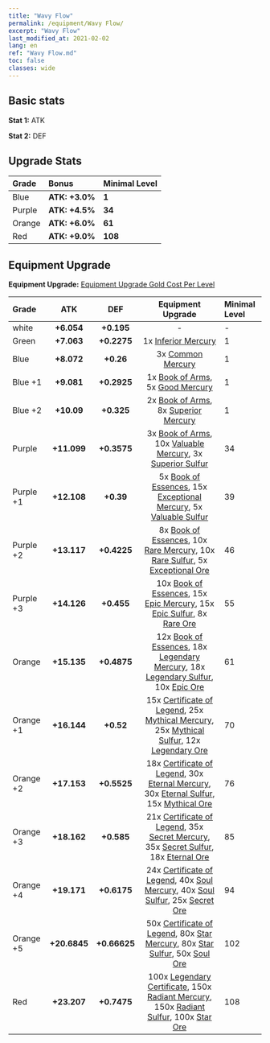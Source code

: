 ```yaml
---
title: "Wavy Flow"
permalink: /equipment/Wavy Flow/
excerpt: "Wavy Flow"
last_modified_at: 2021-02-02
lang: en
ref: "Wavy Flow.md"
toc: false
classes: wide
---
```


## Basic stats
 **Stat 1:** ATK

 **Stat 2:** DEF

## Upgrade Stats

  |     Grade    |   Bonus | Minimal Level | 
  |:-------------|:--------|:--------------| 
  | Blue | **ATK: +3.0%** | **1** | 
  | Purple | **ATK: +4.5%** | **34** | 
  | Orange | **ATK: +6.0%** | **61** | 
  | Red | **ATK: +9.0%** | **108** | 


## Equipment Upgrade
 **Equipment Upgrade:** [Equipment Upgrade Gold Cost Per Level](/equipment/EquipmentUpgradeCostPerLevel/) 

  |          Grade      | ATK | DEF | Equipment Upgrade | Minimal Level |
  |:--------------------|:---------:|:---------:|:----------------:|:--------------|
  | white | **+6.054** | **+0.195** | - | - |
  | Green | **+7.063** | **+0.2275** | 1x [ Inferior Mercury](/Items/mat_27/) | 1 |
  | Blue | **+8.072** | **+0.26** | 3x [ Common Mercury](/Items/mat_65/) | 1 |
  | Blue +1 | **+9.081** | **+0.2925** | 1x [ Book of Arms](/Items/mat_32/), 5x [ Good Mercury](/Items/mat_102/) | 1 |
  | Blue +2 | **+10.09** | **+0.325** | 2x [ Book of Arms](/Items/mat_71/), 8x [ Superior Mercury](/Items/mat_15/) | 1 |
  | Purple | **+11.099** | **+0.3575** | 3x [ Book of Arms](/Items/mat_6/), 10x [ Valuable Mercury](/Items/mat_58/), 3x [ Superior Sulfur](/Items/mat_30/) | 34 |
  | Purple +1 | **+12.108** | **+0.39** | 5x [ Book of Essences](/Items/mat_44/), 15x [ Exceptional Mercury](/Items/mat_91/), 5x [ Valuable Sulfur](/Items/mat_66/) | 39 |
  | Purple +2 | **+13.117** | **+0.4225** | 8x [ Book of Essences](/Items/mat_84/), 10x [ Rare Mercury](/Items/mat_29/), 10x [ Rare Sulfur](/Items/mat_46/), 5x [ Exceptional Ore](/Items/mat_67/) | 46 |
  | Purple +3 | **+14.126** | **+0.455** | 10x [ Book of Essences](/Items/mat_20/), 15x [ Epic Mercury](/Items/mat_70/), 15x [ Epic Sulfur](/Items/mat_83/), 8x [ Rare Ore](/Items/mat_2/) | 55 |
  | Orange | **+15.135** | **+0.4875** | 12x [ Book of Essences](/Items/mat_60/), 18x [ Legendary Mercury](/Items/mat_3/), 18x [ Legendary Sulfur](/Items/mat_18/), 10x [ Epic Ore](/Items/mat_42/) | 61 |
  | Orange +1 | **+16.144** | **+0.52** | 15x [ Certificate of Legend](/Items/mat_96/), 25x [ Mythical Mercury](/Items/mat_50/), 25x [ Mythical Sulfur](/Items/mat_35/), 12x [ Legendary Ore](/Items/mat_81/) | 70 |
  | Orange +2 | **+17.153** | **+0.5525** | 18x [ Certificate of Legend](/Items/mat_25/), 30x [ Eternal Mercury](/Items/mat_62/), 30x [ Eternal Sulfur](/Items/mat_97/), 15x [ Mythical Ore](/Items/mat_23/) | 76 |
  | Orange +3 | **+18.162** | **+0.585** | 21x [ Certificate of Legend](/Items/mat_38/), 35x [ Secret Mercury](/Items/mat_22/), 35x [ Secret Sulfur](/Items/mat_7/), 18x [ Eternal Ore](/Items/mat_36/) | 85 |
  | Orange +4 | **+19.171** | **+0.6175** | 24x [ Certificate of Legend](/Items/mat_100/), 40x [ Soul Mercury](/Items/mat_34/), 40x [ Soul Sulfur](/Items/mat_73/), 25x [ Secret Ore](/Items/mat_99/) | 94 |
  | Orange +5 | **+20.6845** | **+0.66625** | 50x [ Certificate of Legend](/Items/mat_11/), 80x [ Star Mercury](/Items/mat_98/), 80x [ Star Sulfur](/Items/mat_101/), 50x [ Soul Ore](/Items/mat_8/) | 102 |
  | Red | **+23.207** | **+0.7475** | 100x [ Legendary Certificate](/Items/mat_76/), 150x [ Radiant Mercury](/Items/mat_24/), 150x [ Radiant Sulfur](/Items/mat_10/), 100x [ Star Ore](/Items/mat_72/) | 108 |

